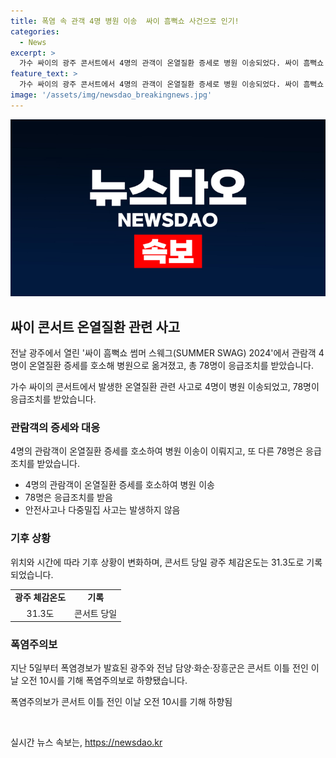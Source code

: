```yaml
---
title: 폭염 속 관객 4명 병원 이송  싸이 흠뻑쇼 사건으로 인기!
categories:
  - News
excerpt: >
  가수 싸이의 광주 콘서트에서 4명의 관객이 온열질환 증세로 병원 이송되었다. 싸이 흠뻑쇼 썸머 스웨그(SUMMER SWAG) 2024에서 총 78명이 응급조치를 받았으며, 폭염주의보가 내려진 가운데 체감온도는 31.3도에 이르렀다. 관람객들이 물과 소금을 챙기거나 안전 부스에서 휴식을 취하는 등 안전사고나 다중밀집 사고는 발생하지 않았다.
feature_text: >
  가수 싸이의 광주 콘서트에서 4명의 관객이 온열질환 증세로 병원 이송되었다. 싸이 흠뻑쇼 썸머 스웨그(SUMMER SWAG) 2024에서 총 78명이 응급조치를 받았으며, 폭염주의보가 내려진 가운데 체감온도는 31.3도에 이르렀다. 관람객들이 물과 소금을 챙기거나 안전 부스에서 휴식을 취하는 등 안전사고나 다중밀집 사고는 발생하지 않았다.
image: '/assets/img/newsdao_breakingnews.jpg'
---
```


<p><img src="/assets/img/newsdao_breakingnews.jpg" alt="pcversion 속보" /></p>

<h2 data-ke-size="size26">싸이 콘서트 온열질환 관련 사고</h2>

<p>전날 광주에서 열린 '싸이 흠뻑쇼 썸머 스웨그(SUMMER SWAG) 2024'에서 관람객 4명이 온열질환 증세를 호소해 병원으로 옮겨졌고, 총 78명이 응급조치를 받았습니다.</p>

<p data-ke-size="size16">가수 싸이의 콘서트에서 발생한 온열질환 관련 사고로 4명이 병원 이송되었고, 78명이 응급조치를 받았습니다.</p>

<h3>관람객의 증세와 대응</h3>

<p>4명의 관람객이 온열질환 증세를 호소하여 병원 이송이 이뤄지고, 또 다른 78명은 응급조치를 받았습니다.</p>

<ul>
  <li>4명의 관람객이 온열질환 증세를 호소하여 병원 이송</li>
  <li>78명은 응급조치를 받음</li>
  <li>안전사고나 다중밀집 사고는 발생하지 않음</li>
</ul>

<h3>기후 상황</h3>

<p>위치와 시간에 따라 기후 상황이 변화하며, 콘서트 당일 광주 체감온도는 31.3도로 기록되었습니다.</p>

<table>
  <tr>
    <td style="text-align: center; height: 17px;"><b>광주 체감온도</b></td>
    <td style="text-align: center; height: 17px;"><b>기록</b></td>
  </tr>
  <tr>
    <td style="text-align: center; height: 17px;">31.3도</td>
    <td style="text-align: center; height: 17px;">콘서트 당일</td>
  </tr>
</table>

<h3>폭염주의보</h3>

<p>지난 5일부터 폭염경보가 발효된 광주와 전남 담양·화순·장흥군은 콘서트 이틀 전인 이날 오전 10시를 기해 폭염주의보로 하향됐습니다.</p>

<p data-ke-size="size16">폭염주의보가 콘서트 이틀 전인 이날 오전 10시를 기해 하향됨</p>

<p data-ke-size="size16">&nbsp;</p>
실시간 뉴스 속보는, <a href="https://newsdao.kr" rel="dofollow">https://newsdao.kr</a>


